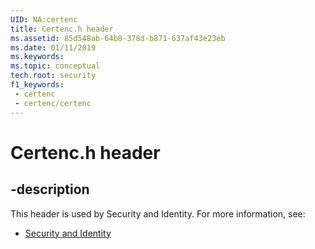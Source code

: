 ```yaml
---
UID: NA:certenc
title: Certenc.h header
ms.assetid: 85d548ab-64b8-378d-b871-637af43e23eb
ms.date: 01/11/2019
ms.keywords: 
ms.topic: conceptual
tech.root: security
f1_keywords:
 - certenc
 - certenc/certenc
---
```


# Certenc.h header


## -description

This header is used by Security and Identity. For more information, see:

- [Security and Identity](../_security/index.md)

